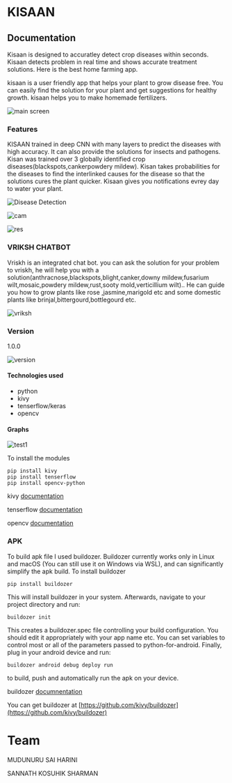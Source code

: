 # KISAAN
## Documentation

Kisaan is designed to accuratley detect crop diseases within seconds. Kisaan detects problem in real time and shows accurate treatment solutions. Here is the best home farming app.

kisaan is a user friendly app that helps your plant to grow disease free. You can easily find the solution for your plant and get suggestions for healthy growth. kisaan helps you to make homemade fertilizers.

![main screen](https://user-images.githubusercontent.com/118742334/232313445-07133bb5-cbb1-4ce8-a471-ba16a5e8f816.png)


### Features
KISAAN trained in deep CNN with many layers to predict the diseases with high accuracy. It can also provide the solutions for insects and pathogens. Kisan was trained over 3 globally identified crop diseases(blackspots,cankerpowdery mildew). Kisan takes probabilities for the diseases to find the interlinked causes for the disease so that the solutions cures the plant quicker. Kisaan gives you notifications evrey day to water your plant.

![Disease Detection](https://bitrefine.group/images/1920x870/damaged_leaves_1920x870.jpg)

![cam](https://user-images.githubusercontent.com/118742334/232314381-f912d50a-be83-4c6b-8289-f7e36e9d076d.png)

![res](https://user-images.githubusercontent.com/118742334/232314385-12126f36-3f2b-494e-9e96-fbc733435f68.png)

### VRIKSH CHATBOT
Vriskh is an integrated chat bot. you can ask the solution for your problem to vriskh, he will help you with a solution(anthracnose,blackspots,blight,canker,downy mildew,fusarium wilt,mosaic,powdery mildew,rust,sooty mold,verticillium wilt).. He can guide you how to grow plants like rose ,jasmine,marigold etc and some domestic plants like brinjal,bittergourd,bottlegourd etc.


![vriksh](https://user-images.githubusercontent.com/118742334/232313429-47ae6858-afbd-4e1a-8abe-11b7d9007d5f.png)



### Version
1.0.0

![version](https://user-images.githubusercontent.com/118742334/232314237-e3b65522-205c-4c99-880a-b08e512a31f5.png)


#### Technologies used
* python
* kivy
* tenserflow/keras
* opencv


#### Graphs




![test1](https://user-images.githubusercontent.com/118742334/232312729-a5d1e473-4916-440d-9f52-bfeda635a9af.png)








To install the modules
```
pip install kivy
pip install tenserflow
pip install opencv-python
```
kivy [documentation](https://kivy.org/doc/stable/gettingstarted/intro.html "kivy")

tenserflow [documentation](https://www.tensorflow.org/api_docs/python/tf "tensorflow")

opencv [documentation](https://docs.opencv.org/4.x/d1/dfb/intro.html "opencv")
### APK

To build apk file I used buildozer. Buildozer currently works only in Linux and macOS (You can still use it on Windows via WSL), and can significantly simplify the apk build.
To install buildozer
```
pip install buildozer
```
This will install buildozer in your system. Afterwards, navigate to your project directory and run:
```
buildozer init
```
This creates a buildozer.spec file controlling your build configuration. You should edit it appropriately with your app name etc. You can set variables to control most or all of the parameters passed to python-for-android.
Finally, plug in your android device and run:
```
buildozer android debug deploy run
```
to build, push and automatically run the apk on your device.

buildozer [documnentation](https://kivy.org/doc/stable/guide/packaging-android.html "buildozer")

You can get buildozer at [https://github.com/kivy/buildozer](https://github.com/kivy/buildozer)


# Team

MUDUNURU SAI HARINI

SANNATH KOSUHIK SHARMAN
